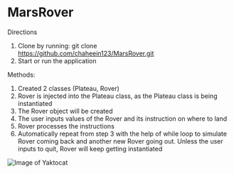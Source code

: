 # MarsRover

Directions
1) Clone by running: git clone https://github.com/chaheein123/MarsRover.git
2) Start or run the application 

Methods:
1) Created 2 classes (Plateau, Rover)
2) Rover is injected into the Plateau class, as the Plateau class is being instantiated
3) The Rover object will be created
4) The user inputs values of the Rover and its instruction on where to land
5) Rover processes the instructions
6) Automatically repeat from step 3 with the help of while loop to simulate Rover coming back and another new Rover going out. Unless the user inputs to quit, Rover will keep getting instantiated

![Image of Yaktocat](https://octodex.github.com/images/yaktocat.png)

